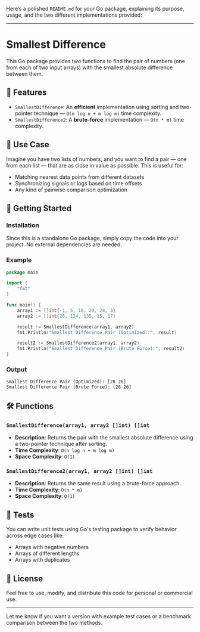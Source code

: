 Here’s a polished `README.md` for your Go package, explaining its purpose, usage, and the two different implementations provided:

---

# Smallest Difference

This Go package provides two functions to find the pair of numbers (one from each of two input arrays) with the smallest absolute difference between them.

## 📌 Features

- `SmallestDifference`: An **efficient** implementation using sorting and two-pointer technique — `O(n log n + m log m)` time complexity.
- `SmallestDifference2`: A **brute-force** implementation — `O(n * m)` time complexity.

## 🧠 Use Case

Imagine you have two lists of numbers, and you want to find a pair — one from each list — that are as close in value as possible. This is useful for:
- Matching nearest data points from different datasets
- Synchronizing signals or logs based on time offsets
- Any kind of pairwise comparison optimization

## 🚀 Getting Started

### Installation

Since this is a standalone Go package, simply copy the code into your project. No external dependencies are needed.

### Example

```go
package main

import (
	"fmt"
)

func main() {
	array1 := []int{-1, 5, 10, 20, 28, 3}
	array2 := []int{26, 134, 135, 15, 17}

	result := SmallestDifference(array1, array2)
	fmt.Println("Smallest Difference Pair (Optimized):", result)

	result2 := SmallestDifference2(array1, array2)
	fmt.Println("Smallest Difference Pair (Brute Force):", result2)
}
```

### Output
```
Smallest Difference Pair (Optimized): [28 26]
Smallest Difference Pair (Brute Force): [28 26]
```

## 🛠️ Functions

### `SmallestDifference(array1, array2 []int) []int`

- **Description**: Returns the pair with the smallest absolute difference using a two-pointer technique after sorting.
- **Time Complexity**: `O(n log n + m log m)`
- **Space Complexity**: `O(1)`

### `SmallestDifference2(array1, array2 []int) []int`

- **Description**: Returns the same result using a brute-force approach.
- **Time Complexity**: `O(n * m)`
- **Space Complexity**: `O(1)`

## 🧪 Tests

You can write unit tests using Go's testing package to verify behavior across edge cases like:
- Arrays with negative numbers
- Arrays of different lengths
- Arrays with duplicates

## 📄 License

Feel free to use, modify, and distribute this code for personal or commercial use.

---

Let me know if you want a version with example test cases or a benchmark comparison between the two methods.